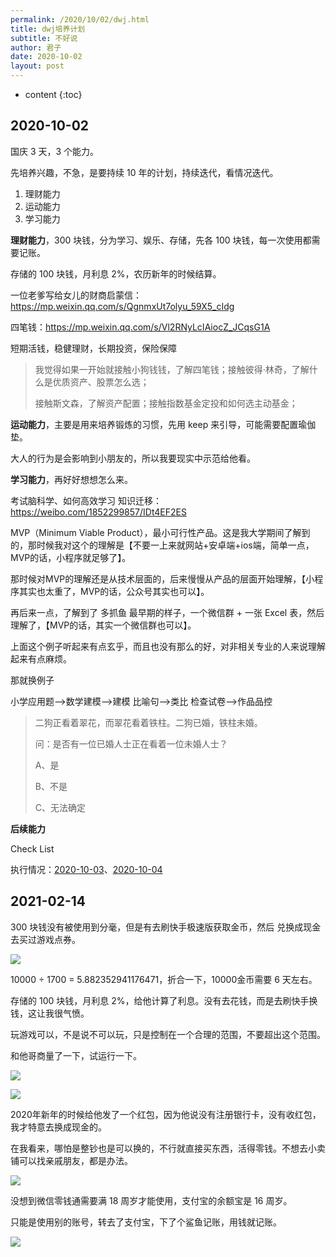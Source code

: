 ```yaml
---
permalink: /2020/10/02/dwj.html
title: dwj培养计划
subtitle: 不好说
author: 君子
date: 2020-10-02
layout: post
---
```


* content
{:toc}

## 2020-10-02
国庆 3 天，3 个能力。

先培养兴趣，不急，是要持续 10 年的计划，持续迭代，看情况迭代。

1. 理财能力
2. 运动能力
3. 学习能力

**理财能力**，300 块钱，分为学习、娱乐、存储，先各 100 块钱，每一次使用都需要记账。

存储的 100 块钱，月利息 2%，农历新年的时候结算。

一位老爹写给女儿的财商启蒙信：https://mp.weixin.qq.com/s/QgnmxUt7olyu_59X5_cIdg

四笔钱：https://mp.weixin.qq.com/s/Vl2RNyLcIAiocZ_JCqsG1A

短期活钱，稳健理财，长期投资，保险保障

>我觉得如果一开始就接触小狗钱钱，了解四笔钱；接触彼得·林奇，了解什么是优质资产、股票怎么选；
>
>接触斯文森，了解资产配置；接触指数基金定投和如何选主动基金；



**运动能力**，主要是用来培养锻炼的习惯，先用 keep 来引导，可能需要配置瑜伽垫。

大人的行为是会影响到小朋友的，所以我要现实中示范给他看。

**学习能力**，再好好想想怎么来。

考试脑科学、如何高效学习
知识迁移： <https://weibo.com/1852299857/IDt4EF2ES>

MVP（Minimum Viable Product），最小可行性产品。这是我大学期间了解到的，那时候我对这个的理解是【不要一上来就网站+安卓端+ios端，简单一点，MVP的话，小程序就足够了】。

那时候对MVP的理解还是从技术层面的，后来慢慢从产品的层面开始理解，【小程序其实也太重了，MVP的话，公众号其实也可以】。

再后来一点，了解到了 多抓鱼 最早期的样子，一个微信群 + 一张 Excel 表，然后理解了，【MVP的话，其实一个微信群也可以】。

上面这个例子听起来有点玄乎，而且也没有那么的好，对非相关专业的人来说理解起来有点麻烦。

那就换例子

小学应用题-->数学建模-->建模
比喻句-->类比
检查试卷-->作品品控

> 二狗正看着翠花，而翠花看着铁柱。二狗已婚，铁柱未婚。
>
> 问：是否有一位已婚人士正在看着一位未婚人士？
>
> A、是
>
> B、不是
>
> C、无法确定

**后续能力**

Check List

执行情况：[2020-10-03](2020/10/01/Nagging.html#2020-10-03)、[2020-10-04](2020/10/01/Nagging.html#2020-10-04)

## 2021-02-14

300 块钱没有被使用到分毫，但是有去刷快手极速版获取金币，然后 兑换成现金去买过游戏点券。

![](https://img.lbjheiheihei.xyz/Fi8chXUvCgmeSj8Y7isj_uJ8Zq_O)

10000 ÷ 1700 = 5.882352941176471，折合一下，10000金币需要 6 天左右。

存储的 100 块钱，月利息 2%，给他计算了利息。没有去花钱，而是去刷快手换钱，这让我很气愤。

玩游戏可以，不是说不可以玩，只是控制在一个合理的范围，不要超出这个范围。

和他哥商量了一下，试运行一下。

![](https://img.lbjheiheihei.xyz/Ft_9aSQ2JBnfrQMPEKw62XlHg1FF)



![](https://img.lbjheiheihei.xyz/FiEYr-LGwfrDc4R67V-_5-l_kIfS)

2020年新年的时候给他发了一个红包，因为他说没有注册银行卡，没有收红包，我才特意去换成现金的。

在我看来，哪怕是整钞也是可以换的，不行就直接买东西，活得零钱。不想去小卖铺可以找亲戚朋友，都是办法。

![](https://img.lbjheiheihei.xyz/Fi49w_bRs3OtsI1aQd3eITrny9ko)

没想到微信零钱通需要满 18 周岁才能使用，支付宝的余额宝是 16 周岁。

只能是使用别的账号，转去了支付宝，下了个鲨鱼记账，用钱就记账。

![](https://img.lbjheiheihei.xyz/FqKFmfQA3Cm2MQSsuexhOA6rX5JT)

